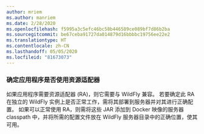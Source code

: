 ```yaml
---
author: mriem
ms.author: manriem
ms.date: 2/28/2020
ms.openlocfilehash: f5995a3c5efc46bc58b446589ce089bf7d86b2ba
ms.sourcegitcommit: be67ceba91727da014879d16bbbbc19756ee22e2
ms.translationtype: HT
ms.contentlocale: zh-CN
ms.lasthandoff: 05/05/2020
ms.locfileid: "81673073"
---
```

### <a name="determine-whether-your-application-uses-a-resource-adapter"></a>确定应用程序是否使用资源适配器

如果应用程序需要资源适配器 (RA)，则它需要与 WildFly 兼容。 若要确定此 RA 在独立的 WildFly 实例上是否正常工作，需将其部署到服务器并对其进行正确配置。 如果可以正常使用 RA，则需将这些 JAR 添加到 Docker 映像的服务器 classpath 中，并将所需的配置文件放在 WildFly 服务器目录中的正确位置，使其可用。
